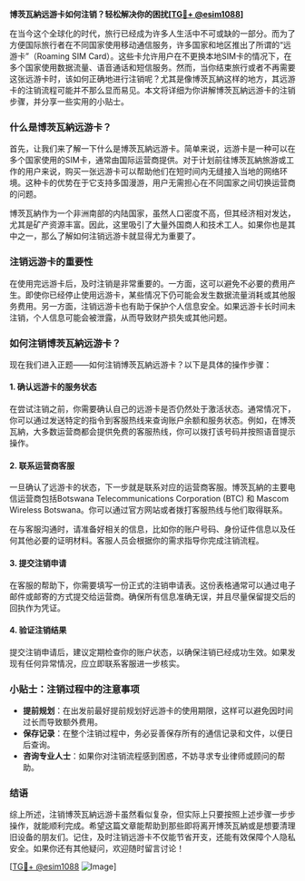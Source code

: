**博茨瓦納远游卡如何注销？轻松解决你的困扰[[TG💪+ @esim1088](https://t.me/s/esim1088)]**

在当今这个全球化的时代，旅行已经成为许多人生活中不可或缺的一部分。而为了方便国际旅行者在不同国家使用移动通信服务，许多国家和地区推出了所谓的“远游卡”（Roaming SIM Card）。这些卡允许用户在不更换本地SIM卡的情况下，在多个国家使用数据流量、语音通话和短信服务。然而，当你结束旅行或者不再需要这张远游卡时，该如何正确地进行注销呢？尤其是像博茨瓦納这样的地方，其远游卡的注销流程可能并不那么显而易见。本文将详细为你讲解博茨瓦納远游卡的注销步骤，并分享一些实用的小贴士。

### 什么是博茨瓦納远游卡？

首先，让我们来了解一下什么是博茨瓦納远游卡。简单来说，远游卡是一种可以在多个国家使用的SIM卡，通常由国际运营商提供。对于计划前往博茨瓦納旅游或工作的用户来说，购买一张远游卡可以帮助他们在短时间内无缝接入当地的网络环境。这种卡的优势在于它支持多国漫游，用户无需担心在不同国家之间切换运营商的问题。

博茨瓦納作为一个非洲南部的内陆国家，虽然人口密度不高，但其经济相对发达，尤其是矿产资源丰富。因此，这里吸引了大量外国商人和技术工人。如果你也是其中之一，那么了解如何注销远游卡就显得尤为重要了。

### 注销远游卡的重要性

在使用完远游卡后，及时注销是非常重要的。一方面，这可以避免不必要的费用产生。即使你已经停止使用远游卡，某些情况下仍可能会发生数据流量消耗或其他服务费用。另一方面，注销远游卡也有助于保护个人信息安全。如果远游卡长时间未注销，个人信息可能会被泄露，从而导致财产损失或其他问题。

### 如何注销博茨瓦納远游卡？

现在我们进入正题——如何注销博茨瓦納远游卡？以下是具体的操作步骤：

#### 1. 确认远游卡的服务状态

在尝试注销之前，你需要确认自己的远游卡是否仍然处于激活状态。通常情况下，你可以通过发送特定的指令到客服热线来查询账户余额和服务状态。例如，在博茨瓦納，大多数运营商都会提供免费的客服热线，你可以拨打该号码并按照语音提示操作。

#### 2. 联系运营商客服

一旦确认了远游卡的状态，下一步就是联系对应的运营商客服。博茨瓦納的主要电信运营商包括Botswana Telecommunications Corporation (BTC) 和 Mascom Wireless Botswana。你可以通过官方网站或者拨打客服热线与他们取得联系。

在与客服沟通时，请准备好相关的信息，比如你的账户号码、身份证件信息以及任何其他必要的证明材料。客服人员会根据你的需求指导你完成注销流程。

#### 3. 提交注销申请

在客服的帮助下，你需要填写一份正式的注销申请表。这份表格通常可以通过电子邮件或邮寄的方式提交给运营商。确保所有信息准确无误，并且尽量保留提交后的回执作为凭证。

#### 4. 验证注销结果

提交注销申请后，建议定期检查你的账户状态，以确保注销已经成功生效。如果发现有任何异常情况，应立即联系客服进一步核实。

### 小贴士：注销过程中的注意事项

- **提前规划**：在出发前最好提前规划好远游卡的使用期限，这样可以避免因时间过长而导致额外费用。
- **保存记录**：在整个注销过程中，务必妥善保存所有的通信记录和文件，以便日后查询。
- **咨询专业人士**：如果你对注销流程感到困惑，不妨寻求专业律师或顾问的帮助。

### 结语

综上所述，注销博茨瓦納远游卡虽然看似复杂，但实际上只要按照上述步骤一步步操作，就能顺利完成。希望这篇文章能帮助到那些即将离开博茨瓦納或是想要清理旧设备的朋友们。记住，及时注销远游卡不仅能节省开支，还能有效保障个人隐私安全。如果你还有其他疑问，欢迎随时留言讨论！

[[TG💪+ @esim1088](https://t.me/s/esim1088) ![Image](https://i.postimg.cc/4NQfJmqS/Snipaste-2025-05-13-00-14-12.png)]